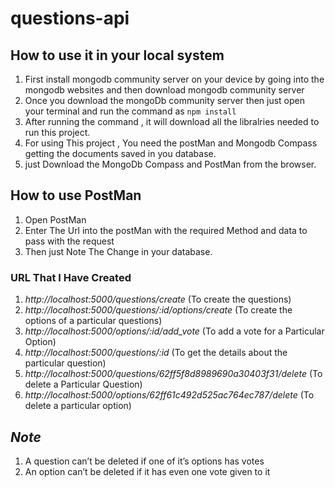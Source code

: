 ﻿# questions-api

## How to use it in your local system

1. First install mongodb community server on your device by going into the mongodb websites and then download mongodb community server
2. Once you download the mongoDb community server then just open your terminal and run the command as `npm install`
3. After running the command , it will download all the libralries needed to run this project.
4. For using This project , You need the postMan and Mongodb Compass getting the documents saved in you database.
5. just Download the MongoDb Compass and PostMan from the browser.

## How to use PostMan

1. Open PostMan
2. Enter The Url into the postMan with the required Method and data to pass with the request
3. Then just Note The Change in your database.

### URL That I Have Created

1. _http://localhost:5000/questions/create_ (To create the questions)
2. _http://localhost:5000/questions/:id/options/create_ (To create the options of a particular questions)
3. _http://localhost:5000/options/:id/add_vote_ (To add a vote for a Particular Option)
4. _http://localhost:5000/questions/:id_ (To get the details about the particular question)
5. _http://localhost:5000/questions/62ff5f8d8989690a30403f31/delete_ (To delete a Particular Question)
6. _http://localhost:5000/options/62ff61c492d525ac764ec787/delete_ (To delete a particular option)

## _Note_

1. A question can’t be deleted if one of it’s options has votes
2. An option can’t be deleted if it has even one vote given to it
